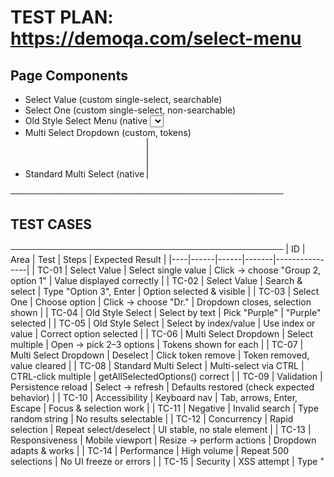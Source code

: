 
# TEST PLAN: https://demoqa.com/select-menu


## Page Components
- Select Value (custom single-select, searchable)
- Select One (custom single-select, non-searchable)
- Old Style Select Menu (native <select>)
- Multi Select Dropdown (custom, tokens)
- Standard Multi Select (native <select multiple>)

────────────────────────────────────────────
## TEST CASES
────────────────────────────────────────────
| ID | Area | Test | Steps | Expected Result |
|----|------|------|-------|----------------|
| TC-01 | Select Value | Select single value | Click → choose "Group 2, option 1" | Value displayed correctly |
| TC-02 | Select Value | Search & select | Type "Option 3", Enter | Option selected & visible |
| TC-03 | Select One | Choose option | Click → choose "Dr." | Dropdown closes, selection shown |
| TC-04 | Old Style Select | Select by text | Pick "Purple" | "Purple" selected |
| TC-05 | Old Style Select | Select by index/value | Use index or value | Correct option selected |
| TC-06 | Multi Select Dropdown | Select multiple | Open → pick 2–3 options | Tokens shown for each |
| TC-07 | Multi Select Dropdown | Deselect | Click token remove | Token removed, value cleared |
| TC-08 | Standard Multi Select | Multi-select via CTRL | CTRL-click multiple | getAllSelectedOptions() correct |
| TC-09 | Validation | Persistence reload | Select → refresh | Defaults restored (check expected behavior) |
| TC-10 | Accessibility | Keyboard nav | Tab, arrows, Enter, Escape | Focus & selection work |
| TC-11 | Negative | Invalid search | Type random string | No results selectable |
| TC-12 | Concurrency | Rapid selection | Repeat select/deselect | UI stable, no stale element |
| TC-13 | Responsiveness | Mobile viewport | Resize → perform actions | Dropdown adapts & works |
| TC-14 | Performance | High volume | Repeat 500 selections | No UI freeze or errors |
| TC-15 | Security | XSS attempt | Type "<script>" text | Rendered as plain text, no execution |

────────────────────────────────────────────
## Locators (adjust to DOM)
────────────────────────────────────────────
- Select Value: `div[class*='css-1hwfws3']`, input inside `.select__input-container`  
- Select One: `.css-yk16xz-control`  
- Old Style Select: `#oldSelectMenu`  
- Multi Select Dropdown: `#react-select-4-input`  
- Standard Multi Select: `#cars`  

────────────────────────────────────────────
## Selenium (Java + TestNG) Example
────────────────────────────────────────────
```java
import org.openqa.selenium.*;
import org.openqa.selenium.chrome.ChromeDriver;
import org.openqa.selenium.support.ui.*;
import org.testng.annotations.*;
import java.time.Duration;
import java.util.List;

public class SelectMenuTests {
    WebDriver driver;
    WebDriverWait wait;

    @BeforeClass
    public void setup() {
        driver = new ChromeDriver();
        driver.manage().timeouts().implicitlyWait(Duration.ofSeconds(6));
        wait = new WebDriverWait(driver, Duration.ofSeconds(8));
        driver.get("https://demoqa.com/select-menu");
    }

    @Test
    public void tcOldStyleSelect_ByVisibleText() {
        WebElement oldSelect = driver.findElement(By.id("oldSelectMenu"));
        Select sel = new Select(oldSelect);
        sel.selectByVisibleText("Purple");
        assert "Purple".equals(sel.getFirstSelectedOption().getText());
    }

    @Test
    public void tcSelectValue_SearchAndChoose() {
        WebElement selectValueControl = driver.findElement(By.cssSelector("div[id^='react-select'][class*='css-']"));
        selectValueControl.click();
        WebElement input = wait.until(ExpectedConditions.elementToBeClickable(
            By.cssSelector("input[type='text'][id*='react-select']")));
        input.sendKeys("Option 3");
        input.sendKeys(Keys.ENTER);
        WebElement selected = selectValueControl.findElement(By.cssSelector(".css-1uccc91-singleValue"));
        assert selected.getText().contains("Option 3");
    }

    @Test
    public void tcStandardMultiSelect_SelectMultiple() {
        WebElement multi = driver.findElement(By.id("cars"));
        Select s = new Select(multi);
        s.deselectAll();
        s.selectByVisibleText("Volvo");
        s.selectByVisibleText("Opel");
        List<WebElement> selected = s.getAllSelectedOptions();
        assert selected.size() == 2;
    }

    @AfterClass
    public void teardown() {
        if (driver != null) driver.quit();
    }
}

